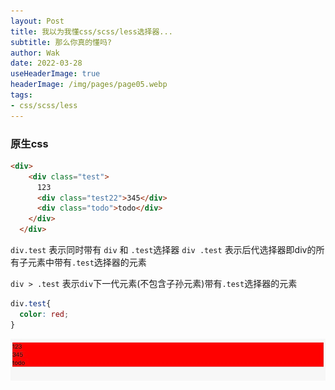 ```yaml
---
layout: Post  
title: 我以为我懂css/scss/less选择器...   
subtitle: 那么你真的懂吗?  
author: Wak  
date: 2022-03-28  
useHeaderImage: true  
headerImage: /img/pages/page05.webp  
tags:
- css/scss/less
---
```


### 原生css
```html
<div>
    <div class="test">
      123
      <div class="test22">345</div>
      <div class="todo">todo</div>
    </div>
  </div>
```
`div.test` 表示同时带有 `div` 和 `.test`选择器
`div .test` 表示后代选择器即div的所有子元素中带有`.test`选择器的元素

`div > .test` 表示`div`下一代元素(不包含子孙元素)带有`.test`选择器的元素
```css
div.test{
  color: red;
}
```
![img.png](../.vuepress/public/img/img01.png)

